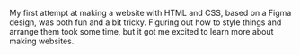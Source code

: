 My first attempt at making a website with HTML and CSS, based on a Figma design, was both fun and a bit tricky. Figuring out how to style things and arrange them took some time, but it got me excited to learn more about making websites.
